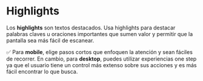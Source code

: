 # Highlights

Los **highlights** son textos destacados. Usa highlights para destacar palabras claves u oraciones importantes que sumen valor y permitir que la pantalla sea más fácil de escanear.

✅ Para **mobile**, elige pasos cortos que enfoquen la atención y sean fáciles de recorrer. En cambio, para **desktop**, puedes utilizar experiencias one step ya que el usuario tiene un control más extenso sobre sus acciones y es más fácil encontrar lo que busca.


